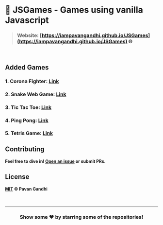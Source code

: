 # 👾 JSGames - Games using vanilla Javascript

> ### Website: [https://iampavangandhi.github.io/JSGames](https://iampavangandhi.github.io/JSGames) 🌐

<br />

## Added Games

### 1. Corona Fighter: [Link](https://iampavangandhi.github.io/JSGames/Corona%20Fighter)
### 2. Snake Web Game: [Link](https://iampavangandhi.github.io/JSGames/Snake%20Web%20Game)
### 3. Tic Tac Toe: [Link](https://iampavangandhi.github.io/JSGames/Tic%20Tac%20Toe)
### 4. Ping Pong: [Link](./Ping%20Pong/)
### 5. Tetris Game: [Link](https://iampavangandhi.github.io/JSGames/Tetris)

## Contributing

#### Feel free to dive in! [Open an issue](https://github.com/iampavangandhi/JSGames/issues/new) or submit PRs.

## License

#### [MIT](LICENSE) © Pavan Gandhi

<br />

---

<div align="center">

<h3>Show some ❤️ by starring some of the repositories!</h3>

</div>
